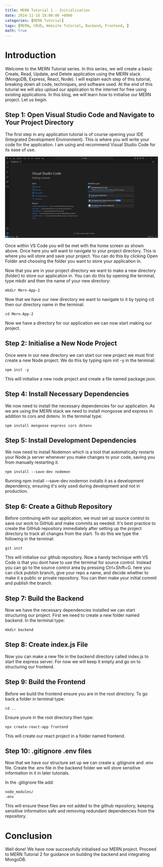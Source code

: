 ```yaml
---
title: MERN Tutorial 1 - Initialisation
date: 2024-11-18 18:00:00 +0000
categories: [MERN Tutorial]
tags: [MERN, CRUD, Website Tutorial, Backend, Frontend, ]
math: true
---
```


# Introduction

Welcome to the MERN Tutorial series. In this series, we will create a basic Create, Read, Update, and Delete application using the MERN stack (MongoDB, Express, React, Node). I will explain each step of this tutorial, breaking down all code, techniques, and software used. At the end of this tuturial we will also upload our application to the internet for free using existing applications. In this blog, we will learn how to initialise our MERN project. Let us begin. 

## Step 1: Open Visual Studio Code and Navigate to Your Project Directory

The first step in any application tutorial is of course opening your IDE (Integrated Development Environment). This is where you will write your code for the application. I am using and recommend Visual Studio Code for its ease of use.

![VS Code Home](assets/mern-tutorial/Home-1.jpg)

Once within VS Code you will be met with the home screen as shown above. Once here you will want to navigate to your project directory. This is where you will store and save your project. You can do this by clicking Open Folder and choosing the folder you want to store your application in.

Now that you are in your project directory we want to make a new directory (folder) to store our application in. You can do this by opening the terminal, type mkdir and then the name of your new directory:

```terminal
mkdir Mern-App-2
```

Now that we have our new directory we want to navigate to it by typing cd then our directory name in the terminal:

```terminal
cd Mern-App-2
```

Now we have a directory for our application we can now start making our project.

## Step 2: Initialise a New Node Project

Once were in our new directory we can start our new project we must first create a new Node project. We do this by typing npm init -y in the terminal:

```terminal
npm init -y
```

This will initialise a new node project and create a file named package.json.

## Step 4: Install Necessary Dependencies

We now need to install the necessary dependencies for our application. As we are using the MERN stack we need to install mongoose and express in addition to cors and dotenv. In the terminal type:

```terminal
npm install mongoose express cors dotenv
```

## Step 5: Install Development Dependencies

We now need to install Nodemon which is a tool that automatically restarts your Node.js server whenever you make changes to your code, saving you from manually restarting it. 

```terminal
npm install --save-dev nodemon
```

Running npm install --save-dev nodemon installs it as a development dependency, ensuring it's only used during development and not in production.


## Step 6: Create a Github Repository

Before continuing with our application, we must set up source control to save our work to GitHub and make commits as needed. It's best practice to create the GitHub repository immediately after setting up the project directory to track all changes from the start. To do this we type the following in the terminal:

```terminal
git init
```

This will initialise our github repository. Now a handy technique with VS Code is that you dont have to use the terminal for source control. Instead you can go to the source control area by pressing Ctrl+Shift+G. here you can click publish branch, give your repo a name, and decide whether to make it a public or private repository. You can then make your initial commit and publish the branch.

## Step 7: Build the Backend

Now we have the necessary dependencies installed we can start structuring our project. First we need to create a new folder named backend. In the terminal type:

```terminal
mkdir backend
```

## Step 8: Create index.js File

Now you can make a new file in the backend directory called index.js to start the express server. For now we will keep it empty and go on to structuring our frontend.

## Step 9: Build the Frontend

Before we build the frontend ensure you are in the root directory. To go back a folder in terminal type:

```terminal
cd ..
```

Ensure youre in the root directory then type:

```terminal
npx create-react-app frontend
```

This will create our react project in a folder named frontend.

## Step 10: .gitignore .env files

Now that we have our structure set up we can create a .gitignore and .env file. Create the .env file in the backend folder we will store sensitive information in it in later tutorials.

In the .gitignore file add:

```
node_modules/
.env
```

This will ensure these files are not added to the github repository, keeping sensitive information safe and removing redundant dependencies from the repository.

# Conclusion

Well done! We have now successfully initialised our MERN project. Proceed to MERN Tutorial 2 for guidance on building the backend and integrating MongoDB.
